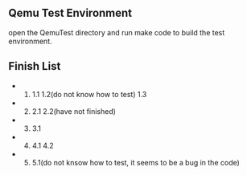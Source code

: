 ## Qemu Test Environment

open the QemuTest directory and run make code to build the test environment.

## Finish List

- 1. 1.1 1.2(do not know how to test) 1.3
- 2. 2.1 2.2(have not finished)
- 3. 3.1 
- 4. 4.1 4.2
- 5. 5.1(do not knsow how to test, it seems to be a bug in the code) 


